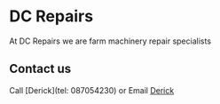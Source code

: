# DC Repairs

At DC Repairs we are farm machinery repair specialists

## Contact us

Call [Derick](tel: 087054230) or Email [Derick](mailto:derickchadwick@gmail.com)
